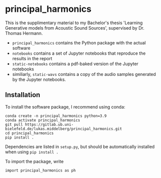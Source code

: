 # principal_harmonics
This is the supplimentary material to my Bachelor's thesis 'Learning Generative
models from Acoustic Sound Sources', supervised by Dr. Thomas Hermann.

* `principal_harmonics` contains the Python package with the actual software
* `notebooks` contains a set of Jupyter notebooks that reproduce the results in
  the report
* `static-notebooks` contains a pdf-baked version of the Jupyter notebooks
* similiarly, `static-wavs` contains a copy of the audio samples generated by
  the Jupyter notebooks.

## Installation
To install the software package, I recommend using conda:

```
conda create -n principal_harmonics python=3.9
conda activate principal_harmonics
git pull https://gitlab.ub.uni-bielefeld.de/lukas.middelberg/principal_harmonics.git
cd principal_harmonics
pip install .
```

Dependencies are listed in `setup.py`, but should be automatically installed
when using `pip install .`

To import the package, write
```
import principal_harmonics as ph
```
